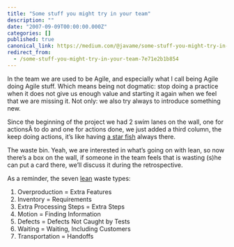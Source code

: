 ```yaml
---
title: "Some stuff you might try in your team"
description: ""
date: "2007-09-09T00:00:00.000Z"
categories: []
published: true
canonical_link: https://medium.com/@javame/some-stuff-you-might-try-in-your-team-7e71e2b1b854
redirect_from:
  - /some-stuff-you-might-try-in-your-team-7e71e2b1b854
---
```


In the team we are used to be Agile, and especially what I call being Agile doing Agile stuff. Which means being not dogmatic: stop doing a practice when it does not give us enough value and starting it again when we feel that we are missing it. Not only: we also try always to introduce something new.

Since the beginning of the project we had 2 swim lanes on the wall, one for actionsÂ to do and one for actions done, we just added a third column, the keep doing actions, it’s like having [a star fish](http://www.thekua.com/rant/?p=370) always there.

The waste bin. Yeah, we are interested in what’s going on with lean, so now there’s a box on the wall, if someone in the team feels that is wasting (s)he can put a card there, we’ll discuss it during the retrospective.

As a reminder, the seven [lean](http://www.poppendieck.com/papers/LeanThinking.pdf) waste types:

1.  Overproduction = Extra Features
2.  Inventory = Requirements
3.  Extra Processing Steps = Extra Steps
4.  Motion = Finding Information
5.  Defects = Defects Not Caught by Tests
6.  Waiting = Waiting, Including Customers
7.  Transportation = Handoffs
